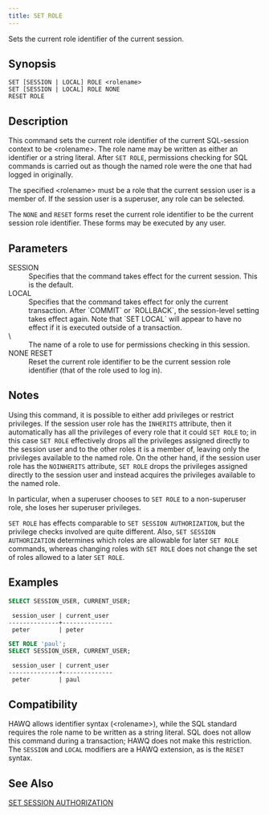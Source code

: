 ```yaml
---
title: SET ROLE
---
```


<!--
Licensed to the Apache Software Foundation (ASF) under one
or more contributor license agreements.  See the NOTICE file
distributed with this work for additional information
regarding copyright ownership.  The ASF licenses this file
to you under the Apache License, Version 2.0 (the
"License"); you may not use this file except in compliance
with the License.  You may obtain a copy of the License at

  http://www.apache.org/licenses/LICENSE-2.0

Unless required by applicable law or agreed to in writing,
software distributed under the License is distributed on an
"AS IS" BASIS, WITHOUT WARRANTIES OR CONDITIONS OF ANY
KIND, either express or implied.  See the License for the
specific language governing permissions and limitations
under the License.
-->

Sets the current role identifier of the current session.

## Synopsis<a id="topic1__section2"></a>

``` pre
SET [SESSION | LOCAL] ROLE <rolename>
SET [SESSION | LOCAL] ROLE NONE
RESET ROLE
```

## Description<a id="topic1__section3"></a>

This command sets the current role identifier of the current SQL-session context to be \<rolename\>. The role name may be written as either an identifier or a string literal. After `SET ROLE`, permissions checking for SQL commands is carried out as though the named role were the one that had logged in originally.

The specified \<rolename\> must be a role that the current session user is a member of. If the session user is a superuser, any role can be selected.

The `NONE` and `RESET` forms reset the current role identifier to be the current session role identifier. These forms may be executed by any user.

## Parameters<a id="topic1__section4"></a>

<dt>SESSION  </dt>
<dd>Specifies that the command takes effect for the current session. This is the default.</dd>

<dt>LOCAL  </dt>
<dd>Specifies that the command takes effect for only the current transaction. After `COMMIT` or `ROLLBACK`, the session-level setting takes effect again. Note that `SET LOCAL` will appear to have no effect if it is executed outside of a transaction.</dd>

<dt> \<rolename\>   </dt>
<dd>The name of a role to use for permissions checking in this session.</dd>

<dt>NONE  
RESET  </dt>
<dd>Reset the current role identifier to be the current session role identifier (that of the role used to log in).</dd>

## Notes<a id="topic1__section5"></a>

Using this command, it is possible to either add privileges or restrict privileges. If the session user role has the `INHERITS` attribute, then it automatically has all the privileges of every role that it could `SET ROLE` to; in this case `SET ROLE` effectively drops all the privileges assigned directly to the session user and to the other roles it is a member of, leaving only the privileges available to the named role. On the other hand, if the session user role has the `NOINHERITS` attribute, `SET ROLE` drops the privileges assigned directly to the session user and instead acquires the privileges available to the named role.

In particular, when a superuser chooses to `SET ROLE` to a non-superuser role, she loses her superuser privileges.

`SET ROLE` has effects comparable to `SET SESSION AUTHORIZATION`, but the privilege checks involved are quite different. Also, `SET SESSION AUTHORIZATION` determines which roles are allowable for later `SET ROLE` commands, whereas changing roles with `SET ROLE` does not change the set of roles allowed to a later `SET ROLE`.

## Examples<a id="topic1__section6"></a>

``` sql
SELECT SESSION_USER, CURRENT_USER;
```
``` pre
 session_user | current_user 
--------------+--------------
 peter        | peter
```
``` sql
SET ROLE 'paul';
SELECT SESSION_USER, CURRENT_USER;
```
``` pre
 session_user | current_user 
--------------+--------------
 peter        | paul
```

## Compatibility<a id="topic1__section7"></a>

HAWQ allows identifier syntax (\<rolename\>), while the SQL standard requires the role name to be written as a string literal. SQL does not allow this command during a transaction; HAWQ does not make this restriction. The `SESSION` and `LOCAL` modifiers are a HAWQ extension, as is the `RESET` syntax.

## See Also<a id="topic1__section8"></a>

[SET SESSION AUTHORIZATION](SET-SESSION-AUTHORIZATION.html)
